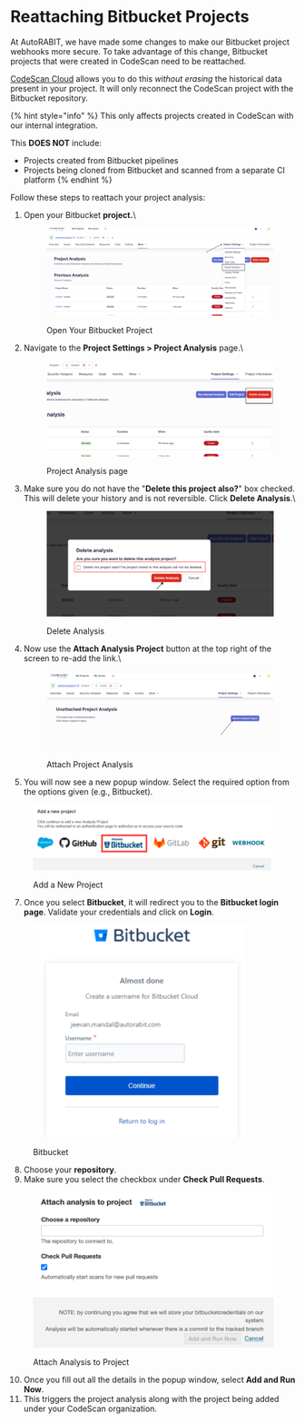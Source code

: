 # Reattaching Bitbucket Projects

At AutoRABIT, we have made some changes to make our Bitbucket project webhooks more secure. To take advantage of this change, Bitbucket projects that were created in CodeScan need to be reattached.

[CodeScan Cloud](https://www.codescan.io/products/cloud/) allows you to do this _without erasing_ the historical data present in your project. It will only reconnect the CodeScan project with the Bitbucket repository.

{% hint style="info" %}
This only affects projects created in CodeScan with our internal integration.

This **DOES NOT** include:

* Projects created from Bitbucket pipelines
* Projects being cloned from Bitbucket and scanned from a separate CI platform
{% endhint %}

Follow these steps to reattach your project analysis:

1.  Open your Bitbucket **project.**\


    <figure><img src="../../../../.gitbook/assets/image (54).png" alt=""><figcaption><p>Open Your Bitbucket Project</p></figcaption></figure>
2.  Navigate to the **Project Settings > Project Analysis** page.\


    <figure><img src="../../../../.gitbook/assets/image (1) (1) (1) (1).png" alt=""><figcaption><p>Project Analysis page</p></figcaption></figure>
3.  Make sure you do not have the "**Delete this project also?**" box checked. This will delete your history and is not reversible. Click **Delete Analysis**.\


    <figure><img src="../../../../.gitbook/assets/image (2) (1).png" alt=""><figcaption><p>Delete Analysis</p></figcaption></figure>
4.  Now use the **Attach Analysis Project** button at the top right of the screen to re-add the link.\


    <figure><img src="../../../../.gitbook/assets/image (3) (1).png" alt=""><figcaption><p>Attach Project Analysis</p></figcaption></figure>
5. You will now see a new popup window. Select the required option from the options given (e.g., Bitbucket).

<figure><img src="../../../../.gitbook/assets/image (1) (1) (1) (1) (1) (1) (1) (1) (1) (1) (1) (1) (1) (1) (1) (1) (1) (1) (1) (1) (1) (1) (1) (1) (1) (1) (1) (1) (1) (1).png" alt=""><figcaption><p>Add a New Project</p></figcaption></figure>

7. Once you select **Bitbucket**, it will redirect you to the **Bitbucket login page**. Validate your credentials and click on **Login**.

<figure><img src="../../../../.gitbook/assets/image (1) (1) (1) (1) (1) (1) (1) (1) (1) (1) (1) (1) (1) (1) (1) (1) (1) (1) (1) (1) (1) (1) (1) (1) (1) (1) (1) (1) (1) (1) (1).png" alt="" width="375"><figcaption><p>Bitbucket</p></figcaption></figure>



8. Choose your **repository**.&#x20;
9. Make sure you select the checkbox under **Check Pull Requests**.

<figure><img src="../../../../.gitbook/assets/image (1) (1) (1) (1) (1) (1) (1) (1) (1) (1) (1) (1) (1) (1) (1) (1) (1) (1) (1) (1) (1) (1) (1) (1) (1) (1) (1).png" alt=""><figcaption><p>Attach Analysis to Project</p></figcaption></figure>

10. Once you fill out all the details in the popup window, select **Add and Run Now**.
11. This triggers the project analysis along with the project being added under your CodeScan organization.
